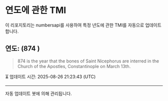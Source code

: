 
# 연도에 관한 TMI

이 리포지토리는 numbersapi를 사용하여 특정 년도에 관한 TMI를 자동으로 업데이트합니다.

## 연도: (874 )
> 874 is the year that the bones of Saint Nicephorus are interred in the Church of the Apostles, Constantinople on March 13th.

⏳ 업데이트 시간: 2025-08-26 21:23:43 (UTC)

---
자동 업데이트 봇에 의해 관리됩니다.
